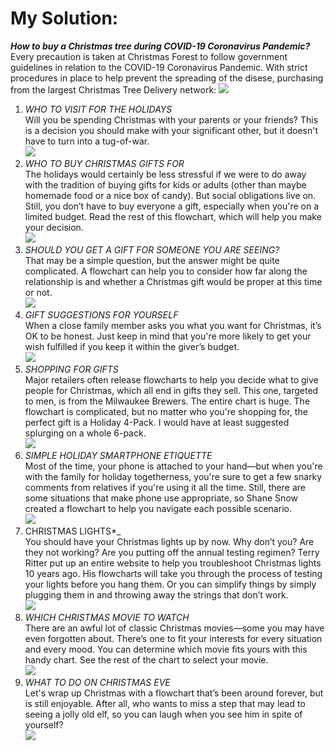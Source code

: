 # My Solution:
_**How to buy a Christmas tree during COVID-19 Coronavirus Pandemic?**_</br>
Every precaution is taken at Christmas Forest to follow government guidelines in relation to the COVID-19 Coronavirus Pandemic. With strict procedures in place to help prevent the spreading of the disese, purchasing from the largest Christmas Tree Delivery network:
![](https://github.com/mbodale/WADe-hackathon-2/blob/main/FlowChart.png)</br>
1. _*WHO TO VISIT FOR THE HOLIDAYS*_</br>
Will you be spending Christmas with your parents or your friends? This is a decision you should make with your significant other, but it doesn't have to turn into a tug-of-war.</br>
![](https://github.com/mbodale/WADe-hackathon-2/blob/main/family%20christmas%20holidays%20flowchart.png)</br>
2. _*WHO TO BUY CHRISTMAS GIFTS FOR*_</br>
The holidays would certainly be less stressful if we were to do away with the tradition of buying gifts for kids or adults (other than maybe homemade food or a nice box of candy). But social obligations live on. Still, you don’t have to buy everyone a gift, especially when you're on a limited budget. Read the rest of this flowchart, which will help you make your decision.</br>
![](https://github.com/mbodale/WADe-hackathon-2/blob/main/christmas%20buy%20gift.png)</br>
3. _*SHOULD YOU GET A GIFT FOR SOMEONE YOU ARE SEEING?*_</br>
That may be a simple question, but the answer might be quite complicated. A flowchart can help you to consider how far along the relationship is and whether a Christmas gift would be proper at this time or not.</br>
![](https://github.com/mbodale/WADe-hackathon-2/blob/main/dating.png)</br>
4. _*GIFT SUGGESTIONS FOR YOURSELF*_</br>
When a close family member asks you what you want for Christmas, it’s OK to be honest. Just keep in mind that you're more likely to get your wish fulfilled if you keep it within the giver’s budget.</br>
![](https://github.com/mbodale/WADe-hackathon-2/blob/main/gift%20suggestion.png)</br>
5. _*SHOPPING FOR GIFTS*_</br>
Major retailers often release flowcharts to help you decide what to give people for Christmas, which all end in gifts they sell. This one, targeted to men, is from the Milwaukee Brewers. The entire chart is huge. The flowchart is complicated, but no matter who you're shopping for, the perfect gift is a Holiday 4-Pack. I would have at least suggested splurging on a whole 6-pack.</br>
![](https://github.com/mbodale/WADe-hackathon-2/blob/main/shopping%20for%20gifts.png)</br>
6. _*SIMPLE HOLIDAY SMARTPHONE ETIQUETTE*_</br>
Most of the time, your phone is attached to your hand—but when you're with the family for holiday togetherness, you're sure to get a few snarky comments from relatives if you're using it all the time. Still, there are some situations that make phone use appropriate, so Shane Snow created a flowchart to help you navigate each possible scenario.</br>
![](https://github.com/mbodale/WADe-hackathon-2/blob/main/christmas%20lights%20phone.png)</br>
7. CHRISTMAS LIGHTS*_</br>
You should have your Christmas lights up by now. Why don’t you? Are they not working? Are you putting off the annual testing regimen? Terry Ritter put up an entire website to help you troubleshoot Christmas lights 10 years ago. His flowcharts will take you through the process of testing your lights before you hang them. Or you can simplify things by simply plugging them in and throwing away the strings that don’t work.</br>
![](https://github.com/mbodale/WADe-hackathon-2/blob/main/christmas%20lights.png)</br>
8. _*WHICH CHRISTMAS MOVIE TO WATCH*_</br>
There are an awful lot of classic Christmas movies—some you may have even forgotten about. There’s one to fit your interests for every situation and every mood. You can determine which movie fits yours with this handy chart. See the rest of the chart to select your movie.</br>
![](https://github.com/mbodale/WADe-hackathon-2/blob/main/christmas%20movies.png)</br>
9. _*WHAT TO DO ON CHRISTMAS EVE*_</br>
Let's wrap up Christmas with a flowchart that’s been around forever, but is still enjoyable. After all, who wants to miss a step that may lead to seeing a jolly old elf, so you can laugh when you see him in spite of yourself?</br>
![](https://github.com/mbodale/WADe-hackathon-2/blob/main/xmas%20flowchart.png)</br>
